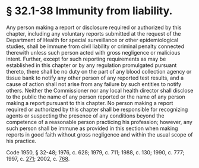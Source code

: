 # § 32.1-38 Immunity from liability.

<p>Any person making a report or disclosure required or authorized by this chapter, including any voluntary reports submitted at the request of the Department of Health for special surveillance or other epidemiological studies, shall be immune from civil liability or criminal penalty connected therewith unless such person acted with gross negligence or malicious intent. Further, except for such reporting requirements as may be established in this chapter or by any regulation promulgated pursuant thereto, there shall be no duty on the part of any blood collection agency or tissue bank to notify any other person of any reported test results, and a cause of action shall not arise from any failure by such entities to notify others. Neither the Commissioner nor any local health director shall disclose to the public the name of any person reported or the name of any person making a report pursuant to this chapter. No person making a report required or authorized by this chapter shall be responsible for recognizing agents or suspecting the presence of any conditions beyond the competence of a reasonable person practicing his profession; however, any such person shall be immune as provided in this section when making reports in good faith without gross negligence and within the usual scope of his practice.</p><p>Code 1950, § 32-48; 1976, c. 628; 1979, c. 711; 1988, c. 130; 1990, c. 777; 1997, c. <a href='http://lis.virginia.gov/cgi-bin/legp604.exe?971+ful+CHAP0271'>271</a>; 2002, c. <a href='http://lis.virginia.gov/cgi-bin/legp604.exe?021+ful+CHAP0768'>768</a>.</p>
